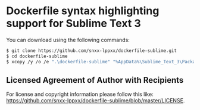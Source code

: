 # Dockerfile syntax highlighting support for Sublime Text 3

You can download using the following commands:

```sh
$ git clone https://github.com/snxx-lppxx/dockerfile-sublime.git
$ cd dockerfile-sublime
$ xcopy /y /o /e ".\dockerfile-sublime" "%AppData%\Sublime_Text_3\Packages\Dockerfile"
```
## Licensed Agreement of Author with Recipients

For license and copyright information please follow this like: <https://github.com/snxx-lppxx/dockerfile-sublime/blob/master/LICENSE>.
